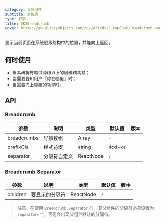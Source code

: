```yaml
---
category: 业务组件
subtitle: 面包屑
type: 导航
title: DKSBreadcrumb
cover: https://gw.alipayobjects.com/zos/alicdn/9Ltop8JwH/Breadcrumb.svg
---
```


显示当前页面在系统层级结构中的位置，并能向上返回。

## 何时使用

- 当系统拥有超过两级以上的层级结构时；
- 当需要告知用户『你在哪里』时；
- 当需要向上导航的功能时。

## API

### Breadcrumb

| 参数        | 说明         | 类型      | 默认值 | 版本 |
| ----------- | ------------ | --------- | ------ | ---- |
| breadcrumbs | 导航数组     | Array     | -      |      |
| prefixCls   | 样式前缀     | string    | dcd-ks |      |
| separator   | 分隔符自定义 | ReactNode | `/`    |      |

### Breadcrumb.Separator

| 参数     | 说明           | 类型      | 默认值 | 版本 |
| -------- | -------------- | --------- | ------ | ---- |
| children | 要显示的分隔符 | ReactNode | `/`    |      |

> 注意：在使用 `Breadcrumb.Separator` 时，其父组件的分隔符必须设置为 `separator=""`，否则会出现父组件默认的分隔符。


